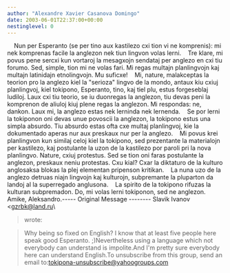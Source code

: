 ```yaml
---
author: "Alexandre Xavier Casanova Domingo"
date: 2003-06-01T22:37:00+00:00
nestinglevel: 0
---
```

    Nun per Esperanto (se per tino aux kastilezo cxi tion vi ne komprenis): mi nek komprenas facile la anglezon nek tiun lingvon volas lerni.    Tre klare, mi povus pene sercxi kun vortaroj la mesagxojn sendataj per anglezo en cxi tiu forumo. Sed, simple, tion mi ne volas fari. Mi regas multajn planlingvojn kaj multajn latinidajn etnolingvojn. Mu suficxe!    Mi, nature, malakceptas la teorion pro la anglezo kiel la "serioza" lingvo de la mondo, antaux kiu cxiuj planlingvoj, kiel tokipono, Esperanto, tino, kaj tiel plu, estus forgeseblaj ludiloj. Laux cxi tiu teorio, se iu duonregas la anglezon, tiu devas peni la komprenon de aliuloj kiuj plene regas la anglezon. Mi respondas: ne, dankon. Laux mi, la anglezo estas nek lerninda nek lernenda.    Se por lerni la tokiponon oni devas unue povoscii la anglezon, la tokipono estus una simpla absurdo. Tiu absurdo estas ofta cxe multaj planlingvoj, kie la dokumentado aperas nur aux preskaux nur per la anglezo.    Mi povus krei planlingvon kun similaj celoj kiel la tokipono, sed prezentante la materialojn per kastilezo, kaj postulante la uzon de la kastilezo por paroli pri la nova planlingvo. Nature, cxiuj protestus. Sed se tion oni faras postulante la anglezon, preskaux neniu protestas. Cxu kial? Cxar la diktaturo de la kulturo anglosaksa blokas la plej elementan pripenson kritikan.    La nuna uzo de la anglezo detruas niajn lingvojn kaj kulturojn, subpremante la pluparton da landoj al la superregado anglusona.    La spirito de la tokipono rifuzas la kulturan subpremadon. Do, mi volas lerni tokiponon, sed ne anglezon.    Amike, Aleksandro.-----
 Original Message --------
 Slavik Ivanov <[gzrbk@land.ru](mailto://gzrbk@land.ru)\
> wrote:

> Why being so fixed on English? I know that at least five people here speak
> good Esperanto. ;)Nevertheless using a language which not everybody can understand is impolite.And I'm pretty sure everybody here can understand English.To unsubscribe from this group, send an email to:[tokipona-unsubscribe@yahoogroups.com](mailto://tokipona-unsubscribe@yahoogroups.com)